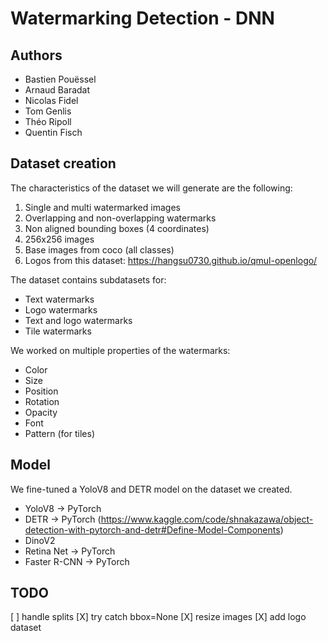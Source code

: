 # Watermarking Detection - DNN


## Authors

- Bastien Pouëssel
- Arnaud Baradat
- Nicolas Fidel
- Tom Genlis
- Théo Ripoll
- Quentin Fisch

## Dataset creation

The characteristics of the dataset we will generate are the following:
1. Single and multi watermarked images
2. Overlapping and non-overlapping watermarks
3. Non aligned bounding boxes (4 coordinates)
4. 256x256 images
5. Base images from coco (all classes)
6. Logos from this dataset: https://hangsu0730.github.io/qmul-openlogo/

The dataset contains subdatasets for:
- Text watermarks
- Logo watermarks
- Text and logo watermarks
- Tile watermarks

We worked on multiple properties of the watermarks:
- Color
- Size
- Position
- Rotation
- Opacity
- Font
- Pattern (for tiles)

## Model

We fine-tuned a YoloV8 and DETR model on the dataset we created.
- YoloV8 -> PyTorch
- DETR -> PyTorch (https://www.kaggle.com/code/shnakazawa/object-detection-with-pytorch-and-detr#Define-Model-Components)
- DinoV2
- Retina Net -> PyTorch
- Faster R-CNN -> PyTorch

## TODO
[ ] handle splits
[X] try catch bbox=None
[X] resize images
[X] add logo dataset

